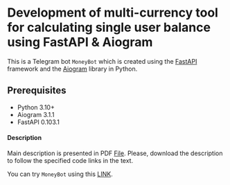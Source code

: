 # Development of multi-currency tool for calculating single user balance using FastAPI & Aiogram

This is a Telegram bot `MoneyBot` which is created using the [FastAPI](https://github.com/tiangolo/fastapi) framework and the [Aiogram](https://github.com/aiogram/aiogram) library in Python.

## Prerequisites

- Python 3.10+
- Aiogram 3.1.1
- FastAPI 0.103.1

#### Description

Main description is presented in PDF [File](https://github.com/erastoff/MoneyBot/blob/master/Final%20Project%20-%20TGbot%20-%20Erastov.pdf). Please, download the description to follow the specified code links in the text.

You can try `MoneyBot` using this [LINK](https://t.me/YY_money_bot).